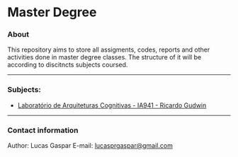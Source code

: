 # Master Degree

### About

This repository aims to store all assigments, codes, reports and other activities done in master degree classes.
The structure of it will be according to discitncts subjects coursed.

---

### Subjects:
* [Laboratório de Arquiteturas Cognitivas - IA941 - Ricardo Gudwin](https://github.com/lucasgaspar22/MasterDegree/tree/master/Laboratório%20de%20Arquitetura%20Cognitivas%20-%20IA941)

---
### Contact information
Author: Lucas Gaspar
E-mail: lucasprgaspar@gmail.com

